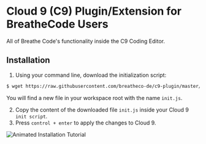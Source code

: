 # Cloud 9 (C9) Plugin/Extension for BreatheCode Users

All of Breathe Code's functionality inside the C9 Coding Editor.

## Installation

1. Using your command line, download the initialization script:
```sh
$ wget https://raw.githubusercontent.com/breatheco-de/c9-plugin/master/init.js
```
You will find a new file in your workspace root with the name `init.js`.

2. Copy the content of the downloaded file `init.js` inside your Cloud 9 `init script`.
3. Press `control + enter` to apply the changes to Cloud 9.

![Animated Installation Tutorial](https://breatheco-de.github.io/c9-scripts/assets/installation.gif "Animated Installation Tutorial")
